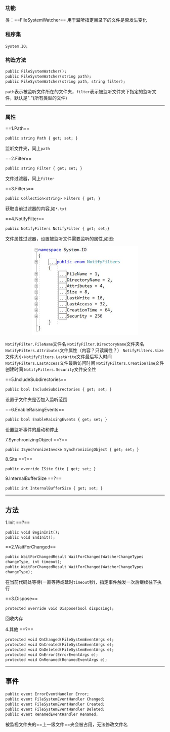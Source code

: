 ### 功能
类：==FileSystemWatcher== 用于监听指定目录下的文件是否发生变化

### 程序集
`System.IO;`

### 构造方法
``` CSharp
public FileSystemWatcher();
public FileSystemWatcher(string path);
public FileSystemWatcher(string path, string filter);
```
`path`表示被监听文件所在的文件夹，`filter`表示被监听文件夹下指定的监听文件，默认是"*.*"(所有类型的文件)

---
### 属性
==1.Path==
``` CSharp
public string Path { get; set; }
```
监听文件夹，同上`path`

==2.Filter==
``` CSharp
public string Filter { get; set; }
```
文件过滤器，同上`filter`

==3.Filters==
``` CSharp
public Collection<string> Filters { get; }
```
获取当前过滤器的内容,如`*.txt`

==4.NotifyFilter==
``` CSharp
public NotifyFilters NotifyFilter { get; set;}
```
文件属性过滤器，设置被监听文件需要监听的属性,如图:

<div align="center"><img src="Pictures/NotifyFilters.jpg"/></div>

`NotifyFilter.FileName`文件名
`NotifyFilter.DirectoryName`文件夹名
`NotifyFilters.Attributes`文件属性（内容？只读属性？）
`NotifyFilters.Size`文件大小
`NotifyFilters.LastWrite`文件最后写入时间
`NotifyFilters.LastAccess`文件最后访问时间
`NotifyFilters.CreationTime`文件创建时间
`NotifyFilters.Security`文件安全性

==5.IncludeSubdirectories==
``` Csharp
public bool IncludeSubdirectories { get; set; }
```
设置子文件夹是否加入监听范围

==6.EnableRaisingEvents==
``` Csharp
public bool EnableRaisingEvents { get; set; }
```
设置监听事件的启动和停止

7.SynchronizingObject ==?==
``` Csharp
public ISynchronizeInvoke SynchronizingObject { get; set; }
```

8.Site ==?==
``` Csharp
public override ISite Site { get; set; }
```

9.InternalBufferSize ==?==
``` Csharp
public int InternalBufferSize { get; set; }
```

---
## 方法

1.Init ==?==
``` Csharp
public void BeginInit();
public void EndInit();
```

==2.WaitForChanged==
``` Csharp
public WaitForChangedResult WaitForChanged(WatcherChangeTypes changeType, int timeout);
public WaitForChangedResult WaitForChanged(WatcherChangeTypes changeType);
```
在当前代码处等待(一直等待或延时`timeout`秒)，指定事件触发一次后继续往下执行

==3.Dispose==
``` CSharp
protected override void Dispose(bool disposing);
```
回收内存

4.其他 ==?==
``` CSharp
protected void OnChanged(FileSystemEventArgs e);
protected void OnCreated(FileSystemEventArgs e);
protected void OnDeleted(FileSystemEventArgs e);
protected void OnError(ErrorEventArgs e);
protected void OnRenamed(RenamedEventArgs e);
```

---
## 事件
``` CSharp
public event ErrorEventHandler Error;
public event FileSystemEventHandler Changed;
public event FileSystemEventHandler Created;
public event FileSystemEventHandler Deleted;
public event RenamedEventHandler Renamed;
```


被监视文件夹的==上一级文件==夹会被占用，无法修改文件名